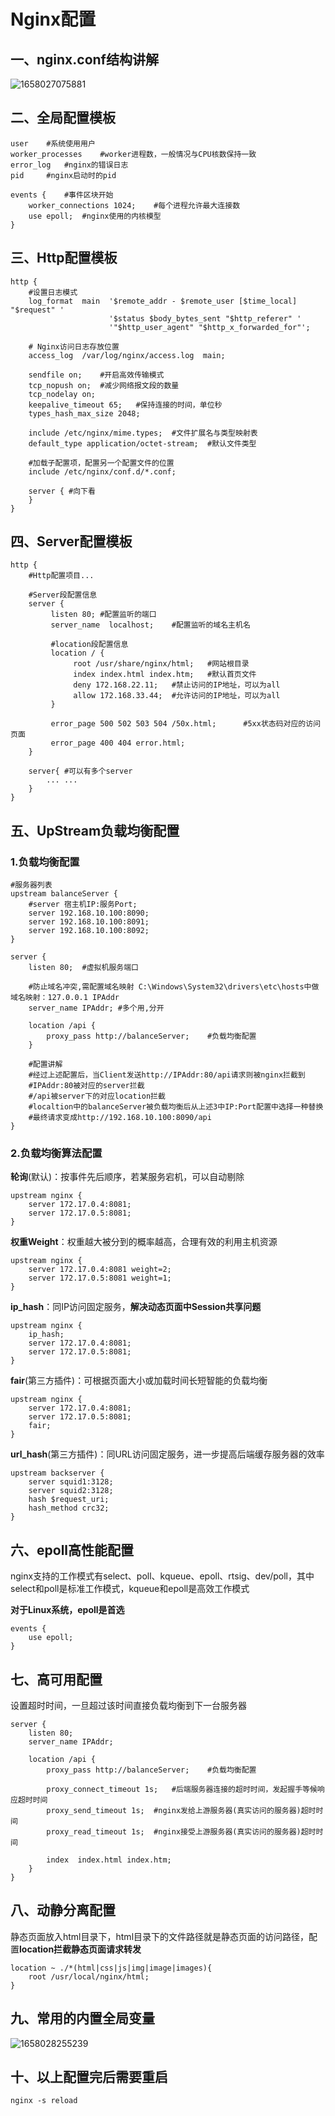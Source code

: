 # Nginx配置

## 一、nginx.conf结构讲解

![1658027075881](assets/1658027075881.png)

## 二、全局配置模板

```
user	#系统使用用户
worker_processes	#worker进程数，一般情况与CPU核数保持一致
error_log	#nginx的错误日志
pid		#nginx启动时的pid

events {	#事件区块开始
    worker_connections 1024;	#每个进程允许最大连接数
    use epoll;	#nginx使用的内核模型
}
```

## 三、Http配置模板

```
http { 
    #设置日志模式
    log_format  main  '$remote_addr - $remote_user [$time_local] "$request" '
                      '$status $body_bytes_sent "$http_referer" '
                      '"$http_user_agent" "$http_x_forwarded_for"';

	# Nginx访问日志存放位置
    access_log  /var/log/nginx/access.log  main;   

    sendfile on;	#开启高效传输模式
    tcp_nopush on;	#减少网络报文段的数量
    tcp_nodelay	on;
    keepalive_timeout 65;	#保持连接的时间，单位秒
    types_hash_max_size 2048;

    include	/etc/nginx/mime.types;	#文件扩展名与类型映射表
    default_type application/octet-stream;	#默认文件类型

	#加载子配置项，配置另一个配置文件的位置
    include /etc/nginx/conf.d/*.conf;	

	server { #向下看
	}
}
```

## 四、Server配置模板

```
http {
    #Http配置项目...
    
    #Server段配置信息
    server {
	     listen 80;	#配置监听的端口
	     server_name  localhost;	#配置监听的域名主机名
	      
	     #location段配置信息
	     location / {
		      root /usr/share/nginx/html;	#网站根目录
		      index index.html index.htm;	#默认首页文件
		      deny 172.168.22.11;	#禁止访问的IP地址，可以为all
		      allow 172.168.33.44;	#允许访问的IP地址，可以为all
	     }
	     
	     error_page 500 502 503 504 /50x.html;  	#5xx状态码对应的访问页面
	     error_page 400 404 error.html;
    }
    
    server{ #可以有多个server
        ... ... 
    } 
}
```

## 五、UpStream负载均衡配置

### 1.负载均衡配置

```
#服务器列表
upstream balanceServer {
    #server 宿主机IP:服务Port;
    server 192.168.10.100:8090;
    server 192.168.10.100:8091;
    server 192.168.10.100:8092;
}

server { 
	listen 80;	#虚拟机服务端口
	
	#防止域名冲突,需配置域名映射 C:\Windows\System32\drivers\etc\hosts中做域名映射：127.0.0.1 IPAddr
    server_name IPAddr;	#多个用,分开
    	
	location /api {
		proxy_pass http://balanceServer;	#负载均衡配置
	}

	#配置讲解
	#经过上述配置后，当Client发送http://IPAddr:80/api请求则被nginx拦截到
	#IPAddr:80被对应的server拦截
	#/api被server下的对应location拦截
	#localtion中的balanceServer被负载均衡后从上述3中IP:Port配置中选择一种替换
	#最终请求变成http://192.168.10.100:8090/api
}
```

### 2.负载均衡算法配置

**轮询**(默认)：按事件先后顺序，若某服务宕机，可以自动剔除

```
upstream nginx {
    server 172.17.0.4:8081;
    server 172.17.0.5:8081;
}
```

**权重Weight**：权重越大被分到的概率越高，合理有效的利用主机资源

```
upstream nginx {
    server 172.17.0.4:8081 weight=2;
    server 172.17.0.5:8081 weight=1;
}
```

**ip_hash**：同IP访问固定服务，**解决动态页面中Session共享问题**

```
upstream nginx {
    ip_hash;
    server 172.17.0.4:8081;
    server 172.17.0.5:8081;
}
```

**fair**(第三方插件)：可根据页面大小或加载时间长短智能的负载均衡

```
upstream nginx {
    server 172.17.0.4:8081;
    server 172.17.0.5:8081;
    fair;
}
```

**url_hash**(第三方插件)：同URL访问固定服务，进一步提高后端缓存服务器的效率

```
upstream backserver { 
    server squid1:3128; 
    server squid2:3128; 
    hash $request_uri; 
    hash_method crc32; 
} 
```

## 六、epoll高性能配置

nginx支持的工作模式有select、poll、kqueue、epoll、rtsig、dev/poll，其中select和poll是标准工作模式，kqueue和epoll是高效工作模式

**对于Linux系统，epoll是首选**

```
events {
	use epoll;
}
```

## 七、高可用配置

设置超时时间，一旦超过该时间直接负载均衡到下一台服务器

```
server { 
	listen 80;
    server_name IPAddr;
    	
	location /api {
		proxy_pass http://balanceServer;	#负载均衡配置
		
		proxy_connect_timeout 1s;	#后端服务器连接的超时时间，发起握手等候响应超时时间
		proxy_send_timeout 1s;	#nginx发给上游服务器(真实访问的服务器)超时时间
		proxy_read_timeout 1s;	#nginx接受上游服务器(真实访问的服务器)超时时间
		
		index  index.html index.htm;
	}
}
```

## 八、动静分离配置

静态页面放入html目录下，html目录下的文件路径就是静态页面的访问路径，配置**location拦截静态页面请求转发**

```
location ~ ./*(html|css|js|img|image|images){
	root /usr/local/nginx/html;
}
```

## 九、常用的内置全局变量

![1658028255239](assets/1658028255239.png)

## 十、以上配置完后需要重启

```
nginx -s reload
```





# 